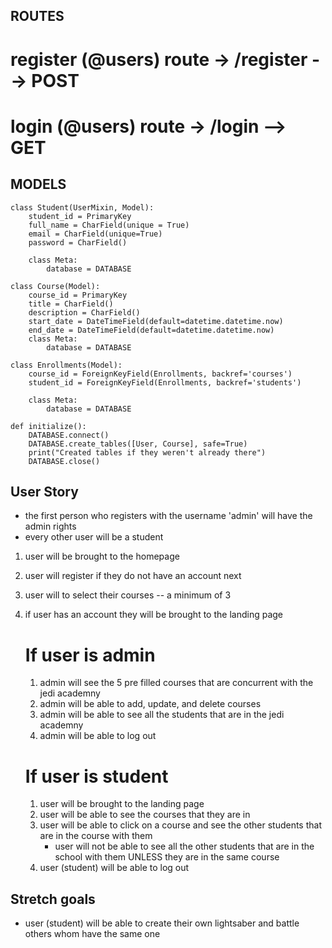 ## ROUTES

# register (@users) route -> /register --> POST

# login (@users) route -> /login --> GET

## MODELS

```
class Student(UserMixin, Model):
    student_id = PrimaryKey
    full_name = CharField(unique = True)
    email = CharField(unique=True)
    password = CharField()

    class Meta:
        database = DATABASE
```

```
class Course(Model):
    course_id = PrimaryKey
    title = CharField()
    description = CharField()
    start_date = DateTimeField(default=datetime.datetime.now)
    end_date = DateTimeField(default=datetime.datetime.now)
    class Meta:
        database = DATABASE
```

```
class Enrollments(Model):
    course_id = ForeignKeyField(Enrollments, backref='courses')
    student_id = ForeignKeyField(Enrollments, backref='students')

    class Meta:
        database = DATABASE
```

```
def initialize():
    DATABASE.connect()
    DATABASE.create_tables([User, Course], safe=True)
    print("Created tables if they weren't already there")
    DATABASE.close()
```

## User Story

- the first person who registers with the username 'admin' will have the admin rights
- every other user will be a student

1. user will be brought to the homepage
2. user will register if they do not have an account next
3. user will to select their courses -- a minimum of 3
4. if user has an account they will be brought to the landing page

   # If user is admin

   1. admin will see the 5 pre filled courses that are concurrent with the jedi academny
   2. admin will be able to add, update, and delete courses
   3. admin will be able to see all the students that are in the jedi academny
   4. admin will be able to log out

   # If user is student

   1. user will be brought to the landing page
   2. user will be able to see the courses that they are in
   3. user will be able to click on a course and see the other students that are in the course with them
      - user will not be able to see all the other students that are in the school with them UNLESS they are in the same course
   4. user (student) will be able to log out

## Stretch goals

- user (student) will be able to create their own lightsaber and battle others whom have the same one
